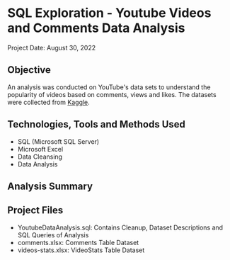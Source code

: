 # SQL Exploration - Youtube Videos and Comments Data Analysis
Project Date: August 30, 2022

## Objective
An analysis was conducted on YouTube's data sets to understand the popularity of videos based on comments, views and likes. 
The datasets were collected from [Kaggle](https://www.kaggle.com/datasets/advaypatil/youtube-statistics).

## Technologies, Tools and Methods Used
- SQL (Microsoft SQL Server)
- Microsoft Excel
- Data Cleansing
- Data Analysis

## Analysis Summary

## Project Files
- YoutubeDataAnalysis.sql: Contains Cleanup, Dataset Descriptions and SQL Queries of Analysis
- comments.xlsx: Comments Table Dataset
- videos-stats.xlsx: VideoStats Table Dataset

